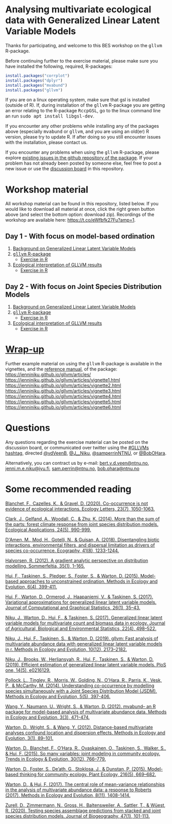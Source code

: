 # Analysing multivariate ecological data with Generalized Linear Latent Variable Models
Thanks for participating, and welcome to this BES workshop on the <tt>gllvm</tt> R-package.

Before continuing further to the exercise material, please make sure you have installed the following, required, R-packages:
```r
install.packages("corrplot")
install.packages("dplyr")
install.packages("mvabund")
install.packages("gllvm")
```

If you are on a linux operating system, make sure that gsl is installed (outside of R). If, during installation of the <tt>gllvm</tt> R-package you are getting an error relating to the R-package <tt>RccpGSL</tt>, go to the linux command line an run <tt>sudo apt install libgsl-dev</tt>.

If you encounter any other problems while installing any of the packages above (especially <tt>mvabund</tt> or <tt>gllvm</tt>, and you are using an old(er) R version, please try to update R. If after doing so you still encounter issues with the installation, please contact us.

If you encounter any problems when using the <tt>gllvm</tt> R-package, please explore [existing issues in the github repository of the package](https://github.com/JenniNiku/gllvm/issues). If your problem has not already been posted by someone else, feel free to post a new issue or use the [discussion board](https://github.com/BertvanderVeen/BES2020GLLVMworkshop/discussions) in this repository.

# Workshop material
All workshop material can be found in this repository, listed below. If you would like to download all material at once, click the right green button above (and select the bottom option: download zip). Recordings of the workshop are available here: https://t.co/eWfbfk27Fu?amp=1.

## Day 1 - With focus on model-based ordination
1) [Background on Generalized Linear Latent Variable Models](https://github.com/BertvanderVeen/BES2020GLLVMworkshop/blob/main/Slides/day%201/BESWorkshopSlides_Day1_BertvV.pdf)
2) [<tt>gllvm</tt> R-package](https://github.com/BertvanderVeen/BES2020GLLVMworkshop/blob/main/Slides/day%201/BESWorkshopSlides_Day1_JN.pdf)
   - [Exercise in R](https://github.com/BertvanderVeen/BES2020GLLVMworkshop/blob/main/Exercise/day%201/ExercisesPart1.R)
3) [Ecological interpretation of GLLVM results](https://github.com/BertvanderVeen/BES2020GLLVMworkshop/blob/main/Slides/day%201/BESWorkshopSlides_Day1_SamP.pdf)
   - [Exercise in R](https://github.com/BertvanderVeen/BES2020GLLVMworkshop/blob/main/Exercise/day%201/Session3_DayOne_SCRIPT.R)

## Day 2 - With focus on Joint Species Distribution Models
1) [Background on Generalized Linear Latent Variable Models](https://github.com/BertvanderVeen/BES2020GLLVMworkshop/blob/main/Slides/day%202/BESWorkshopSlides_Day2_BertvV.pdf)
2) [<tt>gllvm</tt> R-package](https://github.com/BertvanderVeen/BES2020GLLVMworkshop/blob/main/Slides/day%202/BESWorkshopSlides_Day2_JN.pdf)
   - [Exercise in R](https://github.com/BertvanderVeen/BES2020GLLVMworkshop/blob/main/Exercise/day%202/ExercisesPart2.R)
3) [Ecological interpretation of GLLVM results](https://github.com/BertvanderVeen/BES2020GLLVMworkshop/blob/main/Slides/day%202/BESWorkshopSlides_Day2_SamP.pdf)
   - [Exercise in R](https://github.com/BertvanderVeen/BES2020GLLVMworkshop/blob/main/Exercise/day%202/Session3_DayTwo_SCRIPT.R)
# [Wrap-up](https://github.com/BertvanderVeen/BES2020GLLVMworkshop/blob/main/Slides/BESWorkshopSlides_WRAP_BertvV.pdf)

Further example material on using the <tt>gllvm</tt> R-package is available in the vignettes, and the [reference manual](https://cran.r-project.org/web/packages/gllvm/gllvm.pdf), of the package:<br>
https://jenniniku.github.io/gllvm/articles/ <br>
https://jenniniku.github.io/gllvm/articles/vignette1.html <br>
https://jenniniku.github.io/gllvm/articles/vignette2.html <br>
https://jenniniku.github.io/gllvm/articles/vignette3.html <br>
https://jenniniku.github.io/gllvm/articles/vignette4.html <br>
https://jenniniku.github.io/gllvm/articles/vignette5.html <br>
https://jenniniku.github.io/gllvm/articles/vignette6.html <br>

# Questions
Any questions regarding the exercise material can be posted on the discussion board, or communicated over twitter using the [#GLLVMs hashtag](https://twitter.com/search?q=GLLVMs&src=typed_query&f=live), directed [@vdVeenB](https://twitter.com/vdVeenB), [@J__Niku](https://twitter.com/J__Niku), [@samperrinNTNU](https://twitter.com/samperrinNTNU), or [@BobOHara](https://twitter.com/bobohara).

Alternatively, you can contract us by e-mail: bert.v.d.veen@ntnu.no, jenni.m.e.niku@jyu.fi, sam.perrin@ntnu.no, bob.ohara@ntnu.no

# Some recommended reading
[Blanchet, F., Cazelles, K., & Gravel, D. (2020). Co-occurrence is not evidence of ecological interactions. Ecology Letters, 23(7), 1050-1063.](https://onlinelibrary.wiley.com/doi/abs/10.1111/ele.13525)

[Clark, J., Gelfand, A., Woodall, C., & Zhu, K. (2014). More than the sum of the parts: forest climate response from joint species distribution models. Ecological Applications, 24(5), 990-999.](https://esajournals.onlinelibrary.wiley.com/doi/abs/10.1890/13-1015.1)

[D'Amen, M., Mod, H., Gotelli, N., & Guisan, A. (2018). Disentangling biotic interactions, environmental filters, and dispersal limitation as drivers of species co-occurrence. Ecography, 41(8), 1233-1244.](https://onlinelibrary.wiley.com/doi/full/10.1111/ecog.03148)

[Halvorsen, R. (2012). A gradient analytic perspective on distribution modelling. Sommerfeltia, 35(1), 1–165.](http://nhm2.uio.no/botanisk/nbf/temp/Sommerfeltia_35_20121206_PRESS.pdf)

[Hui, F., Taskinen, S., Pledger, S., Foster, S., & Warton, D. (2015). Model-based approaches to unconstrained ordination. Methods in Ecology and Evolution, 6(4), 399-411.](https://besjournals.onlinelibrary.wiley.com/doi/10.1111/2041-210X.12236)

[Hui, F., Warton, D., Ormerod, J., Haapaniemi, V., & Taskinen, S. (2017). Variational approximations for generalized linear latent variable models. Journal of Computational and Graphical Statistics, 26(1), 35–43.](https://www.tandfonline.com/doi/abs/10.1080/10618600.2016.1164708)

[Niku, J., Warton, D., Hui, F., & Taskinen, S. (2017). Generalized linear latent variable models for multivariate count and biomass data in ecology. Journal of Agricultural, Biological and Environmental Statistics, 22(4), 498–522.](https://link.springer.com/article/10.1007/s13253-017-0304-7)

[Niku, J., Hui, F., Taskinen, S., & Warton, D. (2019). gllvm: Fast analysis of multivariate abundance data with generalized linear latent variable models in r. Methods in Ecology and Evolution, 10(12), 2173–2182.](https://besjournals.onlinelibrary.wiley.com/doi/abs/10.1111/2041-210X.13303)

[Niku, J., Brooks, W., Herliansyah, R., Hui, F., Taskinen, S., & Warton, D. (2019). Efficient estimation of generalized linear latent variable models. PloS one, 14(5), e0216129.](https://journals.plos.org/plosone/article?id=10.1371/journal.pone.0216129)

[Pollock, L., Tingley, R., Morris, W., Golding, N., O'Hara, R., Parris, K., Vesk, P., & McCarthy, M. (2014). Understanding co-occurrence by modelling species simultaneously with a Joint Species Distribution Model (JSDM). Methods in Ecology and Evolution, 5(5), 397-406.](https://besjournals.onlinelibrary.wiley.com/doi/10.1111/2041-210X.12180)

[Wang, Y., Naumann, U., Wright, S., & Warton, D. (2012). mvabund– an R package for model-based analysis of multivariate abundance data. Methods in Ecology and Evolution, 3(3), 471-474.](https://besjournals.onlinelibrary.wiley.com/doi/10.1111/j.2041-210X.2012.00190.x)

[Warton, D., Wright, S., & Wang, Y. (2012). Distance-based multivariate analyses confound location and dispersion effects. Methods in Ecology and Evolution, 3(1), 89–101.](https://besjournals.onlinelibrary.wiley.com/doi/abs/10.1111/j.2041-210X.2011.00127.x)

[Warton, D., Blanchet, F., O’Hara, R., Ovaskainen, O., Taskinen, S., Walker, S., & Hui, F. (2015). So many variables: joint modeling in community ecology. Trends in Ecology & Evolution, 30(12), 766–779.](https://doi.org/10.1016/j.tree.2015.09.007)

[Warton, D., Foster, S., De’ath, G., Stoklosa, J., & Dunstan, P. (2015). Model-based thinking for community ecology. Plant Ecology, 216(5), 669–682.](https://link.springer.com/article/10.1007/s11258-014-0366-3)

[Warton, D., & Hui, F. (2017). The central role of mean-variance relationships in the analysis of multivariate abundance data: a response to Roberts (2017). Methods in Ecology and Evolution, 8(11), 1408-1414.](https://besjournals.onlinelibrary.wiley.com/doi/abs/10.1111/2041-210X.12843)

[Zurell, D., Zimmermann, N., Gross, H., Baltensweiler, A., Sattler, T., & Wüest, R. (2020). Testing species assemblage predictions from stacked and joint species distribution models. Journal of Biogeography, 47(1), 101-113.](https://onlinelibrary.wiley.com/doi/abs/10.1111/jbi.13608)

